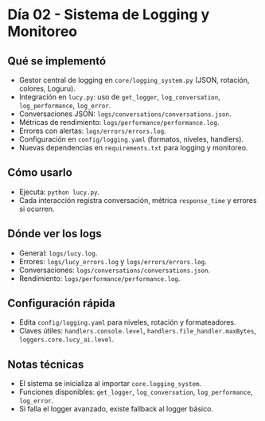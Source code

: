 # Día 02 - Sistema de Logging y Monitoreo

## Qué se implementó
- Gestor central de logging en `core/logging_system.py` (JSON, rotación, colores, Loguru).
- Integración en `lucy.py`: uso de `get_logger`, `log_conversation`, `log_performance`, `log_error`.
- Conversaciones JSON: `logs/conversations/conversations.json`.
- Métricas de rendimiento: `logs/performance/performance.log`.
- Errores con alertas: `logs/errors/errors.log`.
- Configuración en `config/logging.yaml` (formatos, niveles, handlers).
- Nuevas dependencias en `requirements.txt` para logging y monitoreo.

## Cómo usarlo
- Ejecuta: `python lucy.py`.
- Cada interacción registra conversación, métrica `response_time` y errores si ocurren.

## Dónde ver los logs
- General: `logs/lucy.log`.
- Errores: `logs/lucy_errors.log` y `logs/errors/errors.log`.
- Conversaciones: `logs/conversations/conversations.json`.
- Rendimiento: `logs/performance/performance.log`.

## Configuración rápida
- Edita `config/logging.yaml` para niveles, rotación y formateadores.
- Claves útiles: `handlers.console.level`, `handlers.file_handler.maxBytes`, `loggers.core.lucy_ai.level`.

## Notas técnicas
- El sistema se inicializa al importar `core.logging_system`.
- Funciones disponibles: `get_logger`, `log_conversation`, `log_performance`, `log_error`.
- Si falla el logger avanzado, existe fallback al logger básico.
